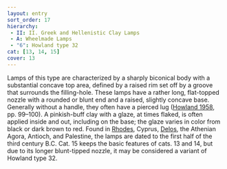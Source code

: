 ```yaml
---
layout: entry
sort_order: 17
hierarchy:
 - II: II. Greek and Hellenistic Clay Lamps
 - A: Wheelmade Lamps
 - "6": Howland type 32
cat: [13, 14, 15]
cover: 13
---
```


Lamps of this type are characterized by a sharply biconical body with a substantial concave top area, defined by a raised rim set off by a groove that surrounds the filling-hole. These lamps have a rather long, flat-topped nozzle with a rounded or blunt end and a raised, slightly concave base. Generally without a handle, they often have a pierced lug (<a href='../../bibliography/#howland-1958'>Howland 1958</a>, pp. 99–100). A pinkish-buff clay with a glaze, at times flaked, is often applied inside and out, including on the base; the glaze varies in color from black or dark brown to red. Found in <a href='../../map/#loc_590031'>Rhodes</a>, Cyprus, <a href='../../map/#loc_599588'>Delos</a>, the Athenian Agora, Antioch, and Palestine, the lamps are dated to the first half of the third century B.C. Cat. 15 keeps the basic features of cats. 13 and 14, but due to its longer blunt-tipped nozzle, it may be considered a variant of Howland type 32.
